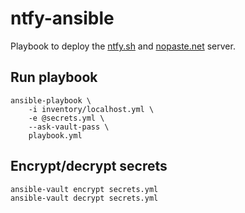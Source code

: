 # ntfy-ansible
Playbook to deploy the [ntfy.sh](https://ntfy.sh) and [nopaste.net](https://nopaste.net) server. 

## Run playbook
```
ansible-playbook \
    -i inventory/localhost.yml \
    -e @secrets.yml \
    --ask-vault-pass \
    playbook.yml
```

## Encrypt/decrypt secrets
```
ansible-vault encrypt secrets.yml
ansible-vault decrypt secrets.yml
```
